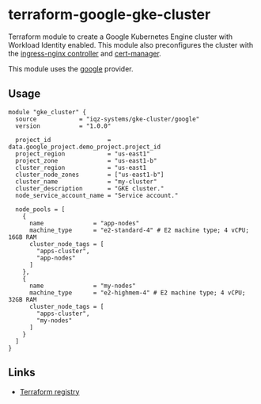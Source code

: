 # terraform-google-gke-cluster

Terraform module to create a Google Kubernetes Engine cluster with Workload Identity enabled. This module also preconfigures the cluster with the [ingress-nginx controller](https://kubernetes.github.io/ingress-nginx/) and [cert-manager](https://cert-manager.io/).

This module uses the [google](https://registry.terraform.io/providers/hashicorp/google) provider.

## Usage

```hcl
module "gke_cluster" {
  source            = "iqz-systems/gke-cluster/google"
  version           = "1.0.0"

  project_id                = data.google_project.demo_project.project_id
  project_region            = "us-east1"
  project_zone              = "us-east1-b"
  cluster_region            = "us-east1
  cluster_node_zones        = ["us-east1-b"]
  cluster_name              = "my-cluster"
  cluster_description       = "GKE cluster."
  node_service_account_name = "Service account."

  node_pools = [
    {
      name              = "app-nodes"
      machine_type      = "e2-standard-4" # E2 machine type; 4 vCPU; 16GB RAM
      cluster_node_tags = [
        "apps-cluster",
        "app-nodes"
      ]
    },
    {
      name              = "my-nodes"
      machine_type      = "e2-highmem-4" # E2 machine type; 4 vCPU; 32GB RAM
      cluster_node_tags = [
        "apps-cluster",
        "my-nodes"
      ]
    }
  ]
}
```

## Links

- [Terraform registry](https://registry.terraform.io/modules/iqz-systems/gke-cluster/google/latest)
